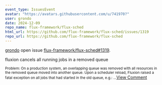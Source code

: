 ```yaml
---
event_type: IssuesEvent
avatar: "https://avatars.githubusercontent.com/u/741970?"
user: grondo
date: 2024-12-09
repo_name: flux-framework/flux-sched
html_url: https://github.com/flux-framework/flux-sched/issues/1319
repo_url: https://github.com/flux-framework/flux-sched
---
```


<a href='https://github.com/grondo' target='_blank'>grondo</a> open issue <a href='https://github.com/flux-framework/flux-sched/issues/1319' target='_blank'>flux-framework/flux-sched#1319</a>.

<p>fluxion cancels all running jobs in a removed queue</p><small>Problem: On a production system, an overlapping queue was removed with all resources in the removed queue moved into another queue. Upon a scheduler reload, Fluxion raised a fatal exception on all jobs that had started in the old queue, e.g.:...</small><a href='https://github.com/flux-framework/flux-sched/issues/1319' target='_blank'>View Comment</a>